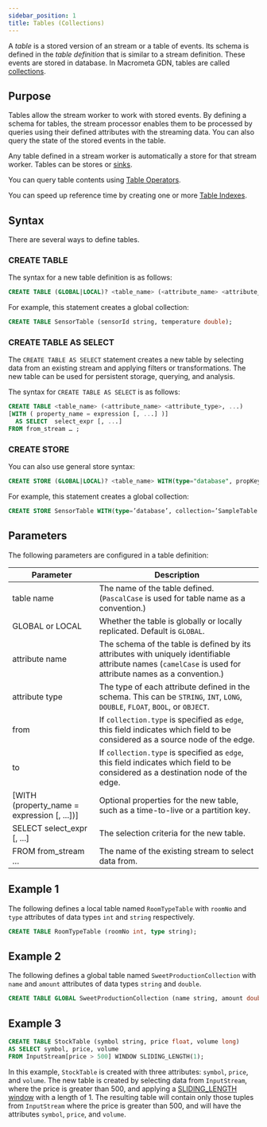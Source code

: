 ```yaml
---
sidebar_position: 1
title: Tables (Collections)
---
```


A _table_ is a stored version of an stream or a table of events. Its schema is defined in the _table definition_ that is similar to a stream definition. These events are stored in database. In Macrometa GDN, tables are called [collections](../../collections/).

## Purpose

Tables allow the stream worker to work with stored events. By defining a schema for tables, the stream processor enables them to be processed by queries using their defined attributes with the streaming data. You can also query the state of the stored events in the table.

Any table defined in a stream worker is automatically a store for that stream worker. Tables can be stores or [sinks](../sink/).

You can query table contents using [Table Operators](table-operators).

You can speed up reference time by creating one or more [Table Indexes](table-indexes).

## Syntax

There are several ways to define tables.

### CREATE TABLE

The syntax for a new table definition is as follows:

```sql
CREATE TABLE (GLOBAL|LOCAL)? <table_name> (<attribute_name> <attribute_type>, ...);
```

For example, this statement creates a global collection:

```sql
CREATE TABLE SensorTable (sensorId string, temperature double);
```

### CREATE TABLE AS SELECT

The `CREATE TABLE AS SELECT` statement creates a new table by selecting data from an existing stream and applying filters or transformations. The new table can be used for persistent storage, querying, and analysis.

The syntax for `CREATE TABLE AS SELECT` is as follows:

```sql
CREATE TABLE <table_name> (<attribute_name> <attribute_type>, ...)
[WITH ( property_name = expression [, ...] )]
  AS SELECT  select_expr [, ...]
FROM from_stream … ;
```

### CREATE STORE

You can also use general store syntax:

```sql
CREATE STORE (GLOBAL|LOCAL)? <table_name> WITH(type="database", propKey=”propVal”, … , PrimaryKey='<attribute_name>', Index='<attribute_name>')(<attribute_name> <attribute_type>, ...);
```

For example, this statement creates a global collection:

```sql
CREATE STORE SensorTable WITH(type=’database’, collection=’SampleTable’, map.type=’json’) (sensorId string, temperature double);
```

## Parameters

The following parameters are configured in a table definition:

| Parameter     | Description |
| ------------- |-------------|
| table name      | The name of the table defined. (`PascalCase` is used for table name as a convention.) |
| GLOBAL or LOCAL      | Whether the table is globally or locally replicated. Default is `GLOBAL`. |
| attribute name   | The schema of the table is defined by its attributes with uniquely identifiable attribute names (`camelCase` is used for attribute names as a convention.)|    |
| attribute type   | The type of each attribute defined in the schema.  This can be `STRING`, `INT`, `LONG`, `DOUBLE`, `FLOAT`, `BOOL`, or `OBJECT`.     |
| from        | If `collection.type` is specified as `edge`, this field indicates which field to be considered as a source node of the edge.      | _from         | STRING              | Yes      |
| to          | If `collection.type` is specified as `edge`, this field indicates which field to be considered as a destination node of the edge. | _to      | STRING              | Yes      |
| [WITH (property_name = expression [, ...])] | Optional properties for the new table, such as a time-to-live or a partition key. |
| SELECT select_expr [, ...] | The selection criteria for the new table. |
| FROM from_stream … | The name of the existing stream to select data from. |

## Example 1

The following defines a local table named `RoomTypeTable` with `roomNo` and `type` attributes of data types `int` and `string` respectively.

```sql
CREATE TABLE RoomTypeTable (roomNo int, type string);
```

## Example 2

The following defines a global table named `SweetProductionCollection` with `name` and `amount` attributes of data types `string` and `double`.

```sql
CREATE TABLE GLOBAL SweetProductionCollection (name string, amount double);
```

## Example 3

```sql
CREATE TABLE StockTable (symbol string, price float, volume long)
AS SELECT symbol, price, volume
FROM InputStream[price > 500] WINDOW SLIDING_LENGTH(1);
```

In this example, `StockTable` is created with three attributes: `symbol`, `price`, and `volume`. The new table is created by selecting data from `InputStream`, where the price is greater than 500, and applying a [SLIDING_LENGTH window](../windows/window-types/sliding-length) with a length of 1. The resulting table will contain only those tuples from `InputStream` where the price is greater than 500, and will have the attributes `symbol`, `price`, and `volume`.
